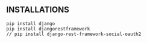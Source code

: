## INSTALLATIONS
```
pip install django
pip install djangorestframework
// pip install django-rest-framework-social-oauth2
```
